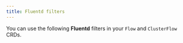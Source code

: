 ```yaml
---
title: Fluentd filters
---
```


You can use the following **Fluentd** filters in your `Flow` and `ClusterFlow` CRDs.


